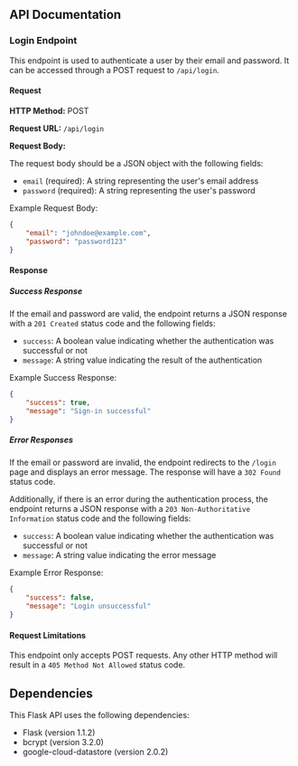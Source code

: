 

## API Documentation

### Login Endpoint

This endpoint is used to authenticate a user by their email and password. It can be accessed through a POST request to `/api/login`.

#### Request

**HTTP Method:** POST

**Request URL:** `/api/login`

**Request Body:**

The request body should be a JSON object with the following fields:

- `email` (required): A string representing the user's email address
- `password` (required): A string representing the user's password

Example Request Body:

```json
{
    "email": "johndoe@example.com",
    "password": "password123"
}
```

#### Response

##### Success Response

If the email and password are valid, the endpoint returns a JSON response with a `201 Created` status code and the following fields:

- `success`: A boolean value indicating whether the authentication was successful or not
- `message`: A string value indicating the result of the authentication

Example Success Response:

```json
{
    "success": true,
    "message": "Sign-in successful"
}
```

##### Error Responses

If the email or password are invalid, the endpoint redirects to the `/login` page and displays an error message. The response will have a `302 Found` status code.

Additionally, if there is an error during the authentication process, the endpoint returns a JSON response with a `203 Non-Authoritative Information` status code and the following fields:

- `success`: A boolean value indicating whether the authentication was successful or not
- `message`: A string value indicating the error message

Example Error Response:

```json
{
    "success": false,
    "message": "Login unsuccessful"
}
```

#### Request Limitations

This endpoint only accepts POST requests. Any other HTTP method will result in a `405 Method Not Allowed` status code.

## Dependencies

This Flask API uses the following dependencies:

- Flask (version 1.1.2)
- bcrypt (version 3.2.0)
- google-cloud-datastore (version 2.0.2)